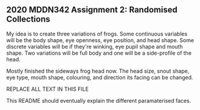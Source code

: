 ## 2020 MDDN342 Assignment 2: Randomised Collections


My idea is to create three variations of frogs. Some continuous variables will be the body shape, eye openness, eye position, and head shape. Some discrete variables will be if they're winking, eye pupil shape and mouth shape. Two variations will be full body and one will be a side-profile of the head.


Mostly finished the sideways frog head now. The head size, snout shape, eye type, mouth shape, colouring, and direction its facing can be changed.


REPLACE ALL TEXT IN THIS FILE

This README should eventually explain the different paramaterised faces.
